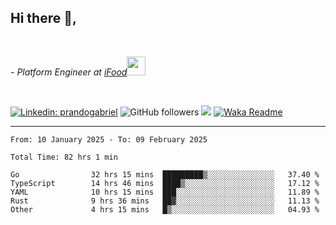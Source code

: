 <h2>Hi there  👋,</h2> </br>

<p><em>- Platform Engineer at <a href="https://www.ifood.com.br/">iFood</a><img src="https://media.giphy.com/media/WUlplcMpOCEmTGBtBW/giphy.gif" width="30"> 
</em></p></br>


[![Linkedin: prandogabriel](https://img.shields.io/badge/-prandogabriel-blue?style=flat-square&logo=Linkedin&logoColor=white&link=https://www.linkedin.com/in/prandogabriel/)](https://www.linkedin.com/in/prandogabriel)
![GitHub followers](https://img.shields.io/github/followers/prandogabriel?label=Follow&style=social)
![](https://visitor-badge.glitch.me/badge?page_id=prandogabriel.prandogabriel)
[![Waka Readme](https://github.com/prandogabriel/prandogabriel/actions/workflows/update-stats.yml.yml/badge.svg)](https://github.com/prandogabriel/prandogabriel/actions/workflows/update-stats.yml.yml)

---

<!--START_SECTION:waka-->

```golang
From: 10 January 2025 - To: 09 February 2025

Total Time: 82 hrs 1 min

Go                32 hrs 15 mins  █████████▒░░░░░░░░░░░░░░░   37.40 %
TypeScript        14 hrs 46 mins  ████▒░░░░░░░░░░░░░░░░░░░░   17.12 %
YAML              10 hrs 15 mins  ███░░░░░░░░░░░░░░░░░░░░░░   11.89 %
Rust              9 hrs 36 mins   ██▓░░░░░░░░░░░░░░░░░░░░░░   11.13 %
Other             4 hrs 15 mins   █▒░░░░░░░░░░░░░░░░░░░░░░░   04.93 %
```

<!--END_SECTION:waka-->

